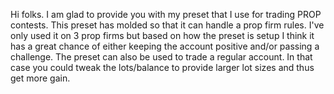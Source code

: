 Hi folks. I am glad to provide you with my preset that I use for trading PROP contests.    This preset has molded so that it can handle a prop firm rules.  I've only used it on 3 prop firms but based on how the preset is 
setup I think it has a great chance of either keeping the account positive and/or passing a challenge.
The preset can also be used to trade a regular account.  In that case you could tweak the lots/balance to provide larger lot sizes and thus get more gain.  
